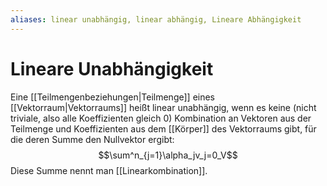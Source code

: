 ```yaml
---
aliases: linear unabhängig, linear abhängig, Lineare Abhängigkeit
---
```

# Lineare Unabhängigkeit
Eine [[Teilmengenbeziehungen|Teilmenge]] eines [[Vektorraum|Vektorraums]] heißt linear unabhängig, wenn es keine (nicht triviale, also alle Koeffizienten gleich $0$) Kombination an Vektoren aus der Teilmenge und Koeffizienten aus dem [[Körper]] des Vektorraums gibt, für die deren Summe den Nullvektor ergibt:
$$\sum^n_{j=1}\alpha_jv_j=0_V$$
Diese Summe nennt man [[Linearkombination]].